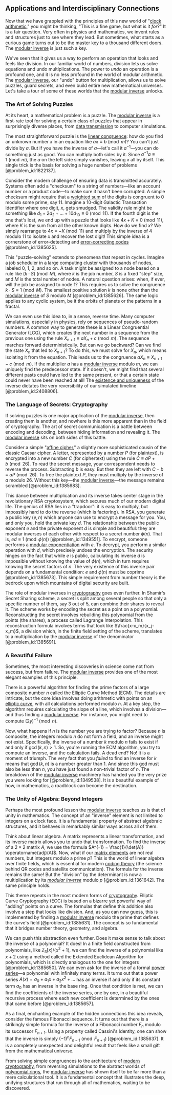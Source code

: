 ## Applications and Interdisciplinary Connections

Now that we have grappled with the principles of this new world of "[clock arithmetic](@article_id:139867)," you might be thinking, "This is a fine game, but what is it *for*?" It is a fair question. Very often in physics and mathematics, we invent rules and structures just to see where they lead. But sometimes, what starts as a curious game turns out to be the master key to a thousand different doors. The [modular inverse](@article_id:149292) is just such a key.

We've seen that it gives us a way to perform an operation that looks and feels like division. In our familiar world of numbers, division lets us solve equations and undo multiplications. The power to *undo* an operation is a profound one, and it is no less profound in the world of modular arithmetic. The [modular inverse](@article_id:149292), our "undo" button for multiplication, allows us to solve puzzles, guard secrets, and even build entire new mathematical universes. Let's take a tour of some of these worlds that the [modular inverse](@article_id:149292) unlocks.

### The Art of Solving Puzzles

At its heart, a mathematical problem is a puzzle. The [modular inverse](@article_id:149292) is a first-rate tool for solving a certain class of puzzles that appear in surprisingly diverse places, from [data transmission](@article_id:276260) to computer simulations.

The most straightforward puzzle is the [linear congruence](@article_id:272765): how do you find an unknown number $x$ in an equation like $ax \equiv b \pmod{m}$? You can't just divide by $a$. But if you have the inverse of $a$—let's call it $a^{-1}$—you can do something just as good. You can multiply both sides by it. Since $a^{-1}a \equiv 1 \pmod m$, the $a$ on the left side simply vanishes, leaving $x$ all by itself. This single trick is the basis for solving a huge number of problems [@problem_id:1822137].

Consider the modern challenge of ensuring data is transmitted accurately. Systems often add a "checksum" to a string of numbers—like an account number or a product code—to make sure it hasn't been corrupted. A simple checksum might require that a [weighted sum](@article_id:159475) of the digits is congruent to 0 modulo some prime, say 11. Imagine a 10-digit Galactic Transaction Identifier where one digit, $x$, gets smudged. The validity rule might be something like $d_1 + 2d_2 + \dots + 10 d_{10} \equiv 0 \pmod{11}$. If the fourth digit is the one that's lost, we end up with a puzzle that looks like $4x + K \equiv 0 \pmod{11}$, where $K$ is the sum from all the other known digits. How do we find $x$? We simply rearrange to $4x \equiv -K \pmod{11}$ and multiply by the inverse of 4 modulo 11 to isolate $x$ and recover the lost digit! This simple idea is a cornerstone of error-detecting and [error-correcting codes](@article_id:153300) [@problem_id:1385625].

This "puzzle-solving" extends to phenomena that repeat in cycles. Imagine a job scheduler in a large computing cluster with thousands of nodes, labeled 0, 1, 2, and so on. A task might be assigned to a node based on a rule like $(k \cdot S) \pmod M$, where $k$ is the job number, $S$ is a fixed "step" size, and $M$ is the total number of nodes. A natural question arises: when, if ever, will the job be assigned to node 1? This requires us to solve the congruence $k \cdot S \equiv 1 \pmod M$. The smallest positive solution $k$ is none other than the [modular inverse](@article_id:149292) of $S$ modulo $M$ [@problem_id:1385626]. The same logic applies to any cyclic system, be it the orbits of planets or the patterns in a fractal.

We can even use this idea to, in a sense, reverse time. Many computer simulations, especially in physics, rely on sequences of pseudo-random numbers. A common way to generate these is a Linear Congruential Generator (LCG), which creates the next number in a sequence from the previous one using the rule $X_{n+1} \equiv a X_n + c \pmod{m}$. The sequence marches forward deterministically. But can we go backward? Can we find the state $X_n$ that led to $X_{n+1}$? To do this, we must solve for $X_n$, which means isolating it from the equation. This leads us to the congruence $a X_n \equiv X_{n+1} - c \pmod{m}$. If the multiplier $a$ has a [modular inverse](@article_id:149292) modulo $m$, we can uniquely find the predecessor state. If it doesn't, we might find that several different pasts could have led to the same present, or that a certain state could never have been reached at all! The [existence and uniqueness](@article_id:262607) of the inverse dictates the very reversibility of our simulated timeline [@problem_id:2408806].

### The Language of Secrets: Cryptography

If solving puzzles is one major application of the [modular inverse](@article_id:149292), then creating them is another, and nowhere is this more apparent than in the field of cryptography. The art of secret communication is a battle between encoding and decoding, between hiding information and revealing it. The [modular inverse](@article_id:149292) sits on both sides of this battle.

Consider a simple "[affine cipher](@article_id:152040)," a slightly more sophisticated cousin of the classic Caesar cipher. A letter, represented by a number $P$ (for plaintext), is encrypted into a new number $C$ (for ciphertext) using the rule $C \equiv aP + b \pmod{26}$. To read the secret message, your correspondent needs to reverse the process. Subtracting $b$ is easy. But then they are left with $C - b \equiv aP \pmod{26}$. To free the plaintext $P$, they must multiply by the inverse of $a$ modulo 26. Without this key—the [modular inverse](@article_id:149292)—the message remains scrambled [@problem_id:1385683].

This dance between multiplication and its inverse takes center stage in the revolutionary RSA cryptosystem, which secures much of our modern digital life. The genius of RSA lies in a "trapdoor": it is easy to multiply, but impossibly hard to do the reverse (which is factoring). In RSA, you generate a public key $(e, n)$ which anyone can use to encrypt a message for you. You, and only you, hold the private key $d$. The relationship between the public exponent $e$ and the private exponent $d$ is simple and beautiful: they are modular inverses of each other with respect to a secret number $\phi(n)$. That is, $ed \equiv 1 \pmod{\phi(n)}$ [@problem_id:1349551]. To encrypt, someone performs a [modular exponentiation](@article_id:146245) with $e$. To decrypt, you perform a similar operation with $d$, which precisely undoes the encryption. The security hinges on the fact that while $e$ is public, calculating its inverse $d$ is impossible without knowing the value of $\phi(n)$, which in turn requires knowing the secret factors of $n$. The very existence of this inverse pair depends on a fundamental condition: $e$ and $\phi(n)$ must be coprime [@problem_id:1385673]. This simple requirement from number theory is the bedrock upon which mountains of digital security are built.

The role of modular inverses in [cryptography](@article_id:138672) goes even further. In Shamir's Secret Sharing scheme, a secret is split among several people so that only a specific number of them, say 3 out of 5, can combine their shares to reveal it. The scheme works by encoding the secret as a point on a polynomial. Reconstructing the secret involves rebuilding this polynomial from the points (the shares), a process called Lagrange Interpolation. This reconstruction formula involves terms that look like $\frac{x-x_m}{x_j-x_m}$, a division which, in the finite field setting of the scheme, translates to a multiplication by the [modular inverse](@article_id:149292) of the denominator [@problem_id:1385691].

### A Beautiful Failure

Sometimes, the most interesting discoveries in science come not from success, but from failure. The [modular inverse](@article_id:149292) provides one of the most elegant examples of this principle.

There is a powerful algorithm for finding the prime factors of a large composite number $n$ called the Elliptic Curve Method (ECM). The details are intricate, but the core idea involves doing arithmetic with points on an [elliptic curve](@article_id:162766), with all calculations performed modulo $n$. At a key step, the algorithm requires calculating the slope of a line, which involves a division—and thus finding a [modular inverse](@article_id:149292). For instance, you might need to compute $(2y)^{-1} \pmod n$.

Now, what happens if $n$ is the number you are trying to factor? Because $n$ is composite, the integers modulo $n$ do not form a field, and an inverse might not exist. Specifically, the inverse of a number $k$ modulo $n$ fails to exist if and only if $\gcd(k, n) > 1$. So, you're running the ECM algorithm, you try to compute an inverse, and the calculation fails. A dead end? No! It is a moment of triumph. The very fact that you *failed* to find an inverse for $k$ means that $\gcd(k, n)$ is a number greater than 1. And since this gcd must also be less than $n$, you have just found a non-trivial factor of $n$. The breakdown of the [modular inverse](@article_id:149292) machinery has handed you the very prize you were looking for [@problem_id:1349538]. It is a beautiful example of how, in mathematics, a roadblock can become the destination.

### The Unity of Algebra: Beyond Integers

Perhaps the most profound lesson the [modular inverse](@article_id:149292) teaches us is that of unity in mathematics. The concept of an "inverse" element is not limited to integers on a clock face. It is a fundamental property of abstract algebraic structures, and it behaves in remarkably similar ways across all of them.

Think about linear algebra. A matrix represents a linear transformation, and its inverse matrix allows you to undo that transformation. To find the inverse of a $2 \times 2$ matrix $A$, we use the formula $A^{-1} = \frac{1}{\det(A)} \operatorname{adj}(A)$. Now, what if our [matrix elements](@article_id:186011) are not real numbers, but integers modulo a prime $p$? This is the world of linear algebra over finite fields, which is essential for modern [coding theory](@article_id:141432) (the science behind QR codes and satellite communication). The formula for the inverse remains the same! But the "division" by the determinant is now a multiplication by its *[modular inverse](@article_id:149292)* modulo $p$ [@problem_id:1361642]. The same principle holds.

This theme repeats in the most modern forms of [cryptography](@article_id:138672). Elliptic Curve Cryptography (ECC) is based on a bizarre yet powerful way of "adding" points on a curve. The formulas that define this addition also involve a step that looks like division. And, as you can now guess, this is implemented by finding a [modular inverse](@article_id:149292) modulo the prime that defines the curve's field [@problem_id:1385631]. The concept is so fundamental that it bridges number theory, geometry, and algebra.

We can push this abstraction even further. Does it make sense to talk about the inverse of a polynomial? It does! In a finite field constructed from polynomials, like $\mathbb{Z}_3[x]/\langle x^2+1 \rangle$, we can find the inverse of a polynomial like $x+2$ using a method called the Extended Euclidean Algorithm for polynomials, which is directly analogous to the one for integers [@problem_id:1385650]. We can even ask for the inverse of a formal [power series](@article_id:146342)—a polynomial with infinitely many terms. It turns out that a power series $A(x) = a_0 + a_1x + a_2x^2 + \dots$ has an inverse if and only if its constant term $a_0$ has an inverse in the base ring. Once that condition is met, we can find the coefficients of the inverse series, one by one, in a beautiful recursive process where each new coefficient is determined by the ones that came before [@problem_id:1385657].

As a final, enchanting example of the hidden connections this idea reveals, consider the famous Fibonacci sequence. It turns out that there is a strikingly simple formula for the inverse of a Fibonacci number $F_n$ modulo its successor $F_{n+1}$. Using a property called Cassini's Identity, one can show that the inverse is simply $(-1)^n F_{n-1} \pmod{F_{n+1}}$ [@problem_id:1385637]. It is a completely unexpected and delightful result that feels like a small gift from the mathematical universe.

From solving simple congruences to the architecture of [modern cryptography](@article_id:274035), from reversing simulations to the abstract worlds of [polynomial rings](@article_id:152360), the [modular inverse](@article_id:149292) has shown itself to be far more than a mere calculational tool. It is a fundamental concept that illustrates the deep, unifying structures that run through all of mathematics, waiting to be discovered.